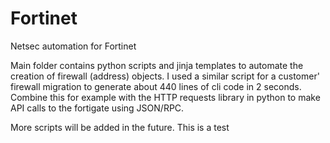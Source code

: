
# Fortinet
Netsec automation for Fortinet

Main folder contains python scripts and jinja templates to automate the creation of firewall (address) objects.
I used a similar script for a customer' firewall migration to generate about 440 lines of cli code in 2 seconds.
Combine this for example with the HTTP requests library in python to make API calls to the fortigate using JSON/RPC.

More scripts will be added in the future.
This is a test
